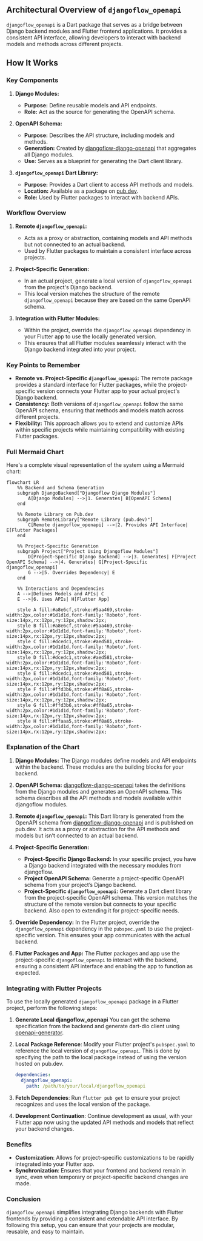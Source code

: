 ## Architectural Overview of `djangoflow_openapi`

`djangoflow_openapi` is a Dart package that serves as a bridge between Django backend modules and Flutter frontend applications. It provides a consistent API interface, allowing developers to interact with backend models and methods across different projects.

## How It Works

### Key Components

1. **Django Modules:**
   - **Purpose:** Define reusable models and API endpoints.
   - **Role:** Act as the source for generating the OpenAPI schema.

2. **OpenAPI Schema:**
   - **Purpose:** Describes the API structure, including models and methods.
   - **Generation:** Created by [djangoflow-django-openapi](https://github.com/djangoflow/djangoflow-django-openapi) that aggregates all Django modules.
   - **Use:** Serves as a blueprint for generating the Dart client library.

3. **`djangoflow_openapi` Dart Library:**
   - **Purpose:** Provides a Dart client to access API methods and models.
   - **Location:** Available as a package on [pub.dev](https://pub.dev).
   - **Role:** Used by Flutter packages to interact with backend APIs.

### Workflow Overview

1. **Remote `djangoflow_openapi`:**
   - Acts as a proxy or abstraction, containing models and API methods but not connected to an actual backend.
   - Used by Flutter packages to maintain a consistent interface across projects.

2. **Project-Specific Generation:**
   - In an actual project, generate a local version of `djangoflow_openapi` from the project's Django backend.
   - This local version matches the structure of the remote `djangoflow_openapi` because they are based on the same OpenAPI schema.

3. **Integration with Flutter Modules:**
   - Within the project, override the `djangoflow_openapi` dependency in your Flutter app to use the locally generated version.
   - This ensures that all Flutter modules seamlessly interact with the Django backend integrated into your project.


### Key Points to Remember

- **Remote vs. Project-Specific `djangoflow_openapi`:** The remote package provides a standard interface for Flutter packages, while the project-specific version connects your Flutter app to your actual project's Django backend.
- **Consistency:** Both versions of `djangoflow_openapi` follow the same OpenAPI schema, ensuring that methods and models match across different projects.
- **Flexibility:** This approach allows you to extend and customize APIs within specific projects while maintaining compatibility with existing Flutter packages.

### Full Mermaid Chart

Here's a complete visual representation of the system using a Mermaid chart:

```mermaid
flowchart LR
    %% Backend and Schema Generation
    subgraph DjangoBackend["Djangoflow Django Modules"]
        A[Django Modules] -->|1. Generates| B[OpenAPI Schema]
    end

    %% Remote Library on Pub.dev
    subgraph RemoteLibrary["Remote Library (pub.dev)"]
        C[Remote djangoflow_openapi] -->|2. Provides API Interface| E[Flutter Packages]
    end

    %% Project-Specific Generation
    subgraph Project["Project Using Djangoflow Modules"]
        D[Project-Specific Django Backend] -->|3. Generates| F[Project OpenAPI Schema] -->|4. Generates| G[Project-Specific djangoflow_openapi]
        G -->|5. Overrides Dependency| E
    end

    %% Interactions and Dependencies
    A -->|Defines Models and APIs| C
    E -->|6. Uses APIs| H[Flutter App]

    style A fill:#a8e6cf,stroke:#5aa469,stroke-width:2px,color:#1d1d1d,font-family:'Roboto',font-size:14px,rx:12px,ry:12px,shadow:2px;
    style B fill:#a8e6cf,stroke:#5aa469,stroke-width:2px,color:#1d1d1d,font-family:'Roboto',font-size:14px,rx:12px,ry:12px,shadow:2px;
    style C fill:#dcedc1,stroke:#aed581,stroke-width:2px,color:#1d1d1d,font-family:'Roboto',font-size:14px,rx:12px,ry:12px,shadow:2px;
    style D fill:#dcedc1,stroke:#aed581,stroke-width:2px,color:#1d1d1d,font-family:'Roboto',font-size:14px,rx:12px,ry:12px,shadow:2px;
    style E fill:#dcedc1,stroke:#aed581,stroke-width:2px,color:#1d1d1d,font-family:'Roboto',font-size:14px,rx:12px,ry:12px,shadow:2px;
    style F fill:#ffd3b6,stroke:#ff8a65,stroke-width:2px,color:#1d1d1d,font-family:'Roboto',font-size:14px,rx:12px,ry:12px,shadow:2px;
    style G fill:#ffd3b6,stroke:#ff8a65,stroke-width:2px,color:#1d1d1d,font-family:'Roboto',font-size:14px,rx:12px,ry:12px,shadow:2px;
    style H fill:#ffaaa5,stroke:#ff8a65,stroke-width:2px,color:#1d1d1d,font-family:'Roboto',font-size:14px,rx:12px,ry:12px,shadow:2px;

```

### Explanation of the Chart

1. **Django Modules:** The Django modules define models and API endpoints within the backend. These modules are the building blocks for your backend.

2. **OpenAPI Schema:** [djangoflow-django-openapi](https://github.com/djangoflow/djangoflow-django-openapi) takes the definitions from the Django modules and generates an OpenAPI schema. This schema describes all the API methods and models available within djangoflow modules.

3. **Remote `djangoflow_openapi`:** This Dart library is generated from the OpenAPI schema from [djangoflow-django-openapi](https://github.com/djangoflow/djangoflow-django-openapi) and is published on pub.dev. It acts as a proxy or abstraction for the API methods and models but isn’t connected to an actual backend.

4. **Project-Specific Generation:**
   - **Project-Specific Django Backend:** In your specific project, you have a Django backend integrated with the necessary modules from djangoflow.
   - **Project OpenAPI Schema:** Generate a project-specific OpenAPI schema from your project’s Django backend.
   - **Project-Specific `djangoflow_openapi`:** Generate a Dart client library from the project-specific OpenAPI schema. This version matches the structure of the remote version but connects to your specific backend. Also open to extending it for project-specific needs.

5. **Override Dependency:** In the Flutter project, override the `djangoflow_openapi` dependency in the `pubspec.yaml` to use the project-specific version. This ensures your app communicates with the actual backend.

6. **Flutter Packages and App:** The Flutter packages and app use the project-specific `djangoflow_openapi` to interact with the backend, ensuring a consistent API interface and enabling the app to function as expected.

### Integrating with Flutter Projects

To use the locally generated `djangoflow_openapi` package in a Flutter project, perform the following steps:

1. **Generate Local djangoflow_openapi** You can get the schema specification from the backend and generate dart-dio client using [openapi-generator](https://github.com/OpenAPITools/openapi-generator).

2. **Local Package Reference**: Modify your Flutter project's `pubspec.yaml` to reference the local version of `djangoflow_openapi`. This is done by specifying the path to the local package instead of using the version hosted on pub.dev.

   ```yaml
   dependencies:
     djangoflow_openapi:
       path: /path/to/your/local/djangoflow_openapi
   ```

3. **Fetch Dependencies**: Run `flutter pub get` to ensure your project recognizes and uses the local version of the package.

4. **Development Continuation**: Continue development as usual, with your Flutter app now using the updated API methods and models that reflect your backend changes.

### Benefits

- **Customization**: Allows for project-specific customizations to be rapidly integrated into your Flutter app.
- **Synchronization**: Ensures that your frontend and backend remain in sync, even when temporary or project-specific backend changes are made.


### Conclusion

`djangoflow_openapi` simplifies integrating Django backends with Flutter frontends by providing a consistent and extendable API interface. By following this setup, you can ensure that your projects are modular, reusable, and easy to maintain.

